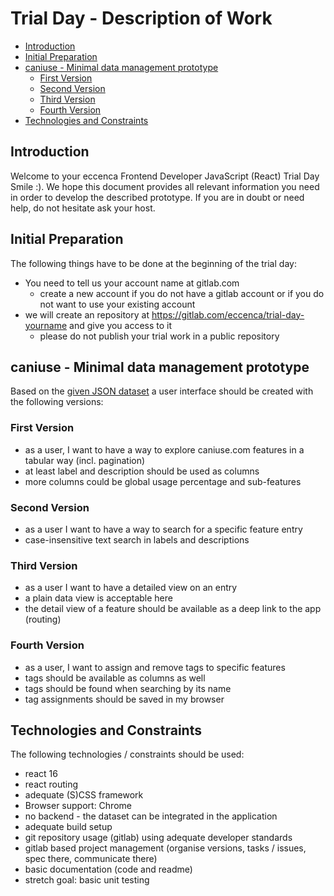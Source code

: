 # Trial Day - Description of Work

<!-- vim-markdown-toc GitLab -->

* [Introduction](#introduction)
* [Initial Preparation](#initial-preparation)
* [caniuse - Minimal data management prototype](#caniuse-minimal-data-management-prototype)
    * [First Version](#first-version)
    * [Second Version](#second-version)
    * [Third Version](#third-version)
    * [Fourth Version](#fourth-version)
* [Technologies and Constraints](#technologies-and-constraints)

<!-- vim-markdown-toc -->

## Introduction

Welcome to your eccenca Frontend Developer JavaScript (React) Trial Day Smile :).
We hope this document provides all relevant information you need in order to develop the described prototype.
If you are in doubt or need help, do not hesitate ask your host.

## Initial Preparation

The following things have to be done at the beginning of the trial day:

- You need to tell us your account name at gitlab.com
  - create a new account if you do not have a gitlab account or if you do not want to use your existing account
- we will create an repository at https://gitlab.com/eccenca/trial-day-yourname and give you access to it
  - please do not publish your trial work in a public repository

## caniuse - Minimal data management prototype

Based on the [given JSON dataset](./data/data-2.0.json) a user interface should be created with the following versions:

### First Version

- as a user, I want to have a way to explore caniuse.com features in a tabular way (incl. pagination)
- at least label and description should be used as columns
- more columns could be global usage percentage and sub-features

### Second Version

- as a user I want to have a way to search for a specific feature entry
- case-insensitive text search in labels and descriptions

### Third Version

- as a user I want to have a detailed view on an entry
- a plain data view is acceptable here
- the detail view of a feature should be available as a deep link to the app (routing)

### Fourth Version

- as a user, I want to assign and remove tags to specific features
- tags should be available as columns as well
- tags should be found when searching by its name
- tag assignments should be saved in my browser

## Technologies and Constraints

The following technologies / constraints should be used:

- react 16
- react routing
- adequate (S)CSS framework
- Browser support: Chrome
- no backend - the dataset can be integrated in the application
- adequate build setup
- git repository usage (gitlab) using adequate developer standards
- gitlab based project management (organise versions, tasks / issues, spec there, communicate there)
- basic documentation (code and readme)
- stretch goal: basic unit testing

